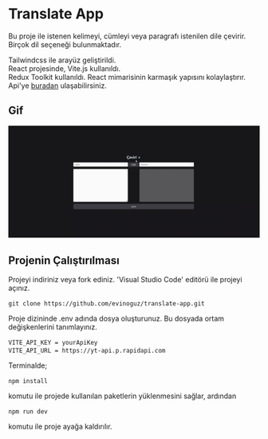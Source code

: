 # Translate App

Bu proje ile istenen kelimeyi, cümleyi veya paragrafı istenilen dile çevirir.<br />
Birçok dil seçeneği bulunmaktadır.<br />

Tailwindcss ile arayüz geliştirildi.<br />
React projesinde, Vite.js kullanıldı.<br />
Redux Toolkit kullanıldı. React mimarisinin karmaşık yapısını kolaylaştırır.<br />
Api'ye [buradan](https://rapidapi.com/dickyagustin/api/text-translator2) ulaşabilirsiniz.<br />
## Gif

![](/public/translate-app-toolkit.gif)

## Projenin Çalıştırılması
Projeyi indiriniz veya fork ediniz. 'Visual Studio Code' editörü ile projeyi açınız. 
```
git clone https://github.com/evinoguz/translate-app.git
```

Proje dizininde .env adında dosya oluşturunuz. Bu dosyada ortam değişkenlerini tanımlayınız.
```
VITE_API_KEY = yourApiKey
VITE_API_URL = https://yt-api.p.rapidapi.com
```

  Terminalde;
```
npm install

```
komutu ile projede kullanılan paketlerin yüklenmesini sağlar, ardından
```
npm run dev
```
komutu ile proje ayağa kaldırılır.
